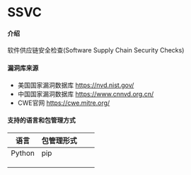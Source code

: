 # SSVC

#### 介绍
软件供应链安全检查(Software Supply Chain Security Checks)

#### 漏洞库来源

- 美国国家漏洞数据库 https://nvd.nist.gov/
- 中国国家漏洞数据库 https://www.cnnvd.org.cn/
- CWE官网 https://cwe.mitre.org/

#### 支持的语言和包管理方式

| 语言   | 包管理形式 |      |      |
| ------ | ---------- | ---- | ---- |
| Python | pip        |      |      |
|        |            |      |      |
|        |            |      |      |
|        |            |      |      |

